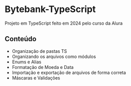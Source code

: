 ﻿# Bytebank-TypeScript

Projeto em TypeScript feito em 2024 pelo curso da Alura

## Conteúdo 
- Organização de pastas TS
- Organizando os arquivos como módulos
- Enums e Alias
- Formatação de Moeda e Data
- Importação e exportação de arquivos de forma correta
- Máscaras e Validações